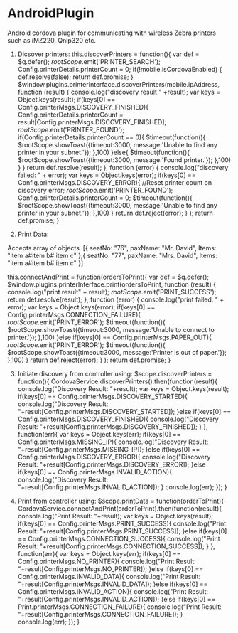 # AndroidPlugin
Android cordova plugin for communicating with wireless Zebra printers such as iMZ220, Qnlp320 etc.

1. Dicsover printers:
	this.discoverPrinters = function(){
            var def = $q.defer();
            $rootScope.$emit('PRINTER_SEARCH');
            Config.printerDetails.printerCount = 0;
            if(!mobile.isCordovaEnabled) {
                def.resolve(false);
                return def.promise;
            }
            $window.plugins.printerInterface.discoverPrinters(mobile.ipAddress, function (result) {
                    console.log("discovery result " +result);
                    var keys = Object.keys(result);
                    if(keys[0] == Config.printerMsgs.DISCOVERY_FINISHED){
                        Config.printerDetails.printerCount = result[Config.printerMsgs.DISCOVERY_FINISHED];
                        $rootScope.$emit('PRINTER_FOUND');
                        if(Config.printerDetails.printerCount == 0){
                            $timeout(function(){
                                $rootScope.showToast({timeout:3000, message:'Unable to find any printer in your subnet.'});
                            },100)
                        }else{
                            $timeout(function(){
                                $rootScope.showToast({timeout:3000, message:'Found printer.'});
                            },100)
                        }
                    }
                    return def.resolve(result);
                },
                function (error) {
                    console.log("discovery failed: " + error);
                    var keys = Object.keys(error);
                    if(keys[0] == Config.printerMsgs.DISCOVERY_ERROR){
                        //Reset printer count on discovery error;
                        $rootScope.$emit('PRINTER_FOUND');
                        Config.printerDetails.printerCount = 0;
                        $timeout(function(){
                            $rootScope.showToast({timeout:3000, message:'Unable to find any printer in your subnet.'});
                        },100)
                    }
                    return def.reject(error);
                }
            );
            return def.promise;
        }
        
2. Print Data:

Accepts array of objects.
[{
	seatNo: "76",
	paxName: "Mr. David",
	Items: "item a#item b# item c"
},{
	seatNo: "77",
	paxName: "Mrs. David",
	Items: "item a#item b# item c"
}]

this.connectAndPrint = function(ordersToPrint){
            var def = $q.defer();
            $window.plugins.printerInterface.print(ordersToPrint,
                function (result) {
                    console.log("print result" +
                        result);
                    $rootScope.$emit('PRINT_SUCCESS');
                    return def.resolve(result);
                },
                function (error) {
                    console.log("print failed: " + error);
                    var keys = Object.keys(error);
                    if(keys[0] == Config.printerMsgs.CONNECTION_FAILURE){
                        $rootScope.$emit('PRINT_ERROR');
                        $timeout(function(){
                            $rootScope.showToast({timeout:3000, message:'Unable to connect to printer.'});
                        },100)
                    }else if(keys[0] == Config.printerMsgs.PAPER_OUT){
                        $rootScope.$emit('PRINT_ERROR');
                        $timeout(function(){
                            $rootScope.showToast({timeout:3000, message:'Printer is out of paper.'});
                        },100)
                    }
                    return def.reject(error);
                }
            );
            return def.promise;
        } 
        
3. Initiate discovery from controller using:
$scope.discoverPrinters = function(){
        	CordovaService.discoverPrinters().then(function(result){
                console.log("Discovery Result: "+result);
                var keys = Object.keys(result);
                if(keys[0] == Config.printerMsgs.DISCOVERY_STARTED){
                	console.log("Discovery Result: "+result[Config.printerMsgs.DISCOVERY_STARTED]);
                }else if(keys[0] == Config.printerMsgs.DISCOVERY_FINISHED){
                	console.log("Discovery Result: "+result[Config.printerMsgs.DISCOVERY_FINISHED]);
                }
            }, function(err){
            	var keys = Object.keys(err);
            	if(keys[0] == Config.printerMsgs.MISSING_IP){
            		console.log("Discovery Result: "+result[Config.printerMsgs.MISSING_IP]);
            	}else if(keys[0] == Config.printerMsgs.DISCOVERY_ERROR){
            		console.log("Discovery Result: "+result[Config.printerMsgs.DISCOVERY_ERROR]);
            	}else if(keys[0] == Config.printerMsgs.INVALID_ACTION){
            		console.log("Discovery Result: "+result[Config.printerMsgs.INVALID_ACTION]);
            	}
                console.log(err);
            });
        }
        
4. Print from controller using:
$scope.printData = function(orderToPrint){
    	CordovaService.connectAndPrint(orderToPrint).then(function(result){
            console.log("Print Result: "+result);
            var keys = Object.keys(result);
            if(keys[0] == Config.printerMsgs.PRINT_SUCCESS){
            	console.log("Print Result: "+result[Config.printerMsgs.PRINT_SUCCESS]);
            }else if(keys[0] == Config.printerMsgs.CONNECTION_SUCCESS){
            	console.log("Print Result: "+result[Config.printerMsgs.CONNECTION_SUCCESS]);
            }
        }, function(err){
        	var keys = Object.keys(err);
        	if(keys[0] == Config.printerMsgs.NO_PRINTER){
        		console.log("Print Result: "+result[Config.printerMsgs.NO_PRINTER]);
        	}else if(keys[0] == Config.printerMsgs.INVALID_DATA){
        		console.log("Print Result: "+result[Config.printerMsgs.INVALID_DATA]);
        	}else if(keys[0] == Config.printerMsgs.INVALID_ACTION){
        		console.log("Print Result: "+result[Config.printerMsgs.INVALID_ACTION]);
        	}else if(keys[0] == Print.printerMsgs.CONNECTION_FAILURE){
        		console.log("Print Result: "+result[Config.printerMsgs.CONNECTION_FAILURE]);
        	}
            console.log(err);
        });
    }                


